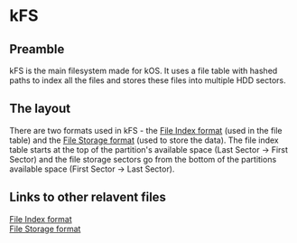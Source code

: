 # kFS

## Preamble

kFS is the main filesystem made for kOS. It uses a file table with hashed paths to index all the files and stores these files into multiple HDD sectors.

## The layout

There are two formats used in kFS - the [File Index format](File%20Index.md) (used in the file table) and the [File Storage format](File%20Storage.md) (used to store the data). The file index table starts at the top of the partition's available space (Last Sector -> First Sector) and the file storage sectors go from the bottom of the partitions available space (First Sector -> Last Sector).

## Links to other relavent files

[File Index format](File%20Index.md)<br>
[File Storage format](File%20Storage.md)